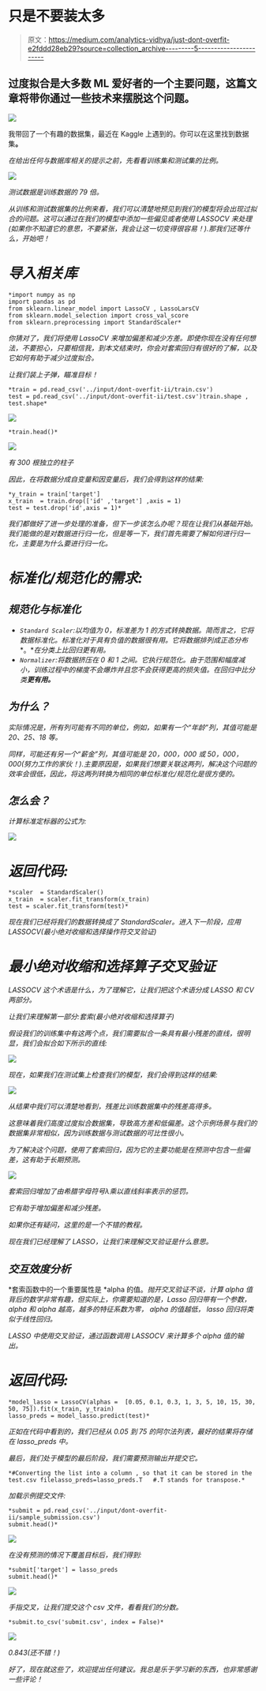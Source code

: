 # 只是不要装太多

> 原文：<https://medium.com/analytics-vidhya/just-dont-overfit-e2fddd28eb29?source=collection_archive---------5----------------------->

## 过度拟合是大多数 ML 爱好者的一个主要问题，这篇文章将带你通过一些技术来摆脱这个问题。

![](img/497a57646c63e0da7abe89cae6d3d041.png)

我带回了一个有趣的数据集，最近在 Kaggle 上遇到的。你可以在这里找到数据集[](https://www.kaggle.com/c/dont-overfit-ii/overview)**。**

*在给出任何与数据库相关的提示之前，先看看训练集和测试集的比例。*

*![](img/eff60ba8333084dcbbdab1a706bf56a0.png)*

*测试数据是训练数据的 79 倍。*

*从训练和测试数据集的比例来看，我们可以清楚地预见到我们的模型将会出现过拟合的问题。这可以通过在我们的模型中添加一些偏见或者使用 LASSOCV 来处理(如果你不知道它的意思，不要紧张，我会让这一切变得很容易！).那我们还等什么，开始吧！*

# *导入相关库*

```
*import numpy as np 
import pandas as pd 
from sklearn.linear_model import LassoCV , LassoLarsCV
from sklearn.model_selection import cross_val_score
from sklearn.preprocessing import StandardScaler*
```

*你猜对了，我们将使用 LassoCV 来增加偏差和减少方差。即使你现在没有任何想法，不要担心，只要相信我，到本文结束时，你会对套索回归有很好的了解，以及它如何有助于减少过度拟合。*

*让我们装上子弹，瞄准目标！*

```
*train = pd.read_csv('../input/dont-overfit-ii/train.csv')
test = pd.read_csv('../input/dont-overfit-ii/test.csv')train.shape , test.shape*
```

*![](img/39b4b55e933b710d42ee7ceb6eb296a1.png)*

```
*train.head()*
```

*![](img/56837fbb63029964ada6a92672c49bc7.png)*

*有 300 根独立的柱子*

*因此，在将数据分成自变量和因变量后，我们会得到这样的结果:*

```
*y_train = train['target']
x_train  = train.drop(['id' ,'target'] ,axis = 1)
test = test.drop('id',axis = 1)*
```

*我们都做好了进一步处理的准备，但下一步该怎么办呢？现在让我们从基础开始。我们能做的是对数据进行归一化，但是等一下，我们首先需要了解如何进行归一化，主要是为什么要进行归一化。*

# *标准化/规范化的需求:*

## *规范化与标准化*

*   *`Standard Scaler`:以均值为 0，标准差为 1 的方式转换数据。简而言之，它将数据标准化。标准化对于具有负值的数据很有用。它将数据排列成正态分布**。**在分类上比回归更有用。*
*   *`Normalizer`:将数据挤压在 0 和 1 之间。它执行规范化。由于范围和幅度减小，训练过程中的梯度不会爆炸并且您不会获得更高的损失值。在回归中比分类**更有用。***

## *为什么？*

*实际情况是，所有列可能有不同的单位，例如，如果有一个“年龄”列，其值可能是 20、25、18 等。*

*同样，可能还有另一个“薪金”列，其值可能是 20，000，000 或 50，000，000(努力工作的家伙！).主要原因是，如果我们想要关联这两列，解决这个问题的效率会很低，因此，将这两列转换为相同的单位标准化/规范化是很方便的。*

## *怎么会？*

*计算标准定标器的公式为:*

*![](img/3369f580b276df3aaaf5a26caf9e30a3.png)*

# *返回代码:*

```
*scaler  = StandardScaler()
x_train  = scaler.fit_transform(x_train)
test = scaler.fit_transform(test)*
```

*现在我们已经将我们的数据转换成了 StandardScaler。进入下一阶段，应用 LASSOCV(最小绝对收缩和选择操作符交叉验证)*

# *最小绝对收缩和选择算子交叉验证*

*LASSOCV 这个术语是什么，为了理解它，让我们把这个术语分成 LASSO 和 CV 两部分。*

*让我们来理解第一部分:套索(最小绝对收缩和选择算子)*

*假设我们的训练集中有这两个点，我们需要拟合一条具有最小残差的直线，很明显，我们会拟合如下所示的直线:*

*![](img/c8d0d8b5a4aae93ebcd41d00e5dab2d1.png)*

*现在，如果我们在测试集上检查我们的模型，我们会得到这样的结果:*

*![](img/4905e823a1eeea887046100e93f7b2af.png)*

*从结果中我们可以清楚地看到，残差比训练数据集中的残差高得多。*

*这意味着我们高度过度拟合数据集，导致高方差和低偏差。这个示例场景与我们的数据集非常相似，因为训练数据与测试数据的可比性很小。*

*为了解决这个问题，使用了套索回归，因为它的主要功能是在预测中包含一些偏差，这有助于长期预测。*

*![](img/6957dd325297b79e38ccf57edbb2dc84.png)*

*套索回归增加了由希腊字母符号λ乘以直线斜率表示的惩罚。*

*它有助于增加偏差和减少残差。*

*如果你还有疑问，这里的是一个不错的教程。*

*现在我们已经理解了 LASSO，让我们来理解交叉验证是什么意思。*

## *交互效度分析*

*套索函数中的一个重要属性是 *alpha 的值。*抛开交叉验证不谈，计算 *alpha* 值背后的数学非常有趣，但实际上，你需要知道的是，Lasso 回归带有一个参数， *alpha* 和 *alpha* 越高，越多的特征系数为零， *alpha 的值越低，* lasso 回归将类似于线性回归。*

*LASSO 中使用交叉验证，通过函数调用 LASSOCV 来计算多个 *alpha* 值的输出。*

# *返回代码:*

```
*model_lasso = LassoCV(alphas =  [0.05, 0.1, 0.3, 1, 3, 5, 10, 15, 30, 50, 75]).fit(x_train, y_train)
lasso_preds = model_lasso.predict(test)*
```

*正如在代码中看到的，我们已经从 0.05 到 75 的阿尔法列表，最好的结果将存储在 lasso_preds 中。*

*最后，我们处于模型的最后阶段，我们需要预测输出并提交它。*

```
*#Converting the list into a column , so that it can be stored in the test.csv filelasso_preds=lasso_preds.T   #.T stands for transpose.*
```

*加载示例提交文件:*

```
*submit = pd.read_csv('../input/dont-overfit-ii/sample_submission.csv')
submit.head()*
```

*![](img/7d965f402d11d6d44b519e0a260bd327.png)*

*在没有预测的情况下覆盖目标后，我们得到:*

```
*submit['target'] = lasso_preds
submit.head()*
```

*![](img/d532bf2671fe3510e1e0804e93da290f.png)*

*手指交叉，让我们提交这个 csv 文件，看看我们的分数。*

```
*submit.to_csv('submit.csv', index = False)*
```

*![](img/c40af5826f863286cad3cdae0113a39d.png)*

*0.843(还不错！)*

*好了，现在就这些了，欢迎提出任何建议。我总是乐于学习新的东西，也非常感谢一些评论！*